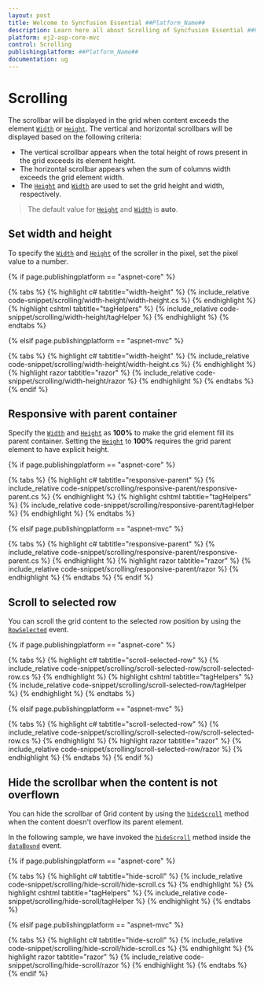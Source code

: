 ```yaml
---
layout: post
title: Welcome to Syncfusion Essential ##Platform_Name##
description: Learn here all about Scrolling of Syncfusion Essential ##Platform_Name## widgets based on HTML5 and jQuery.
platform: ej2-asp-core-mvc
control: Scrolling
publishingplatform: ##Platform_Name##
documentation: ug
---
```



# Scrolling

 The scrollbar will be displayed in the grid when content exceeds the element [`Width`](https://help.syncfusion.com/cr/aspnetcore-js2/Syncfusion.EJ2.Grids.Grid.html#Syncfusion_EJ2_Grids_Grid_Width) or [`Height`](https://help.syncfusion.com/cr/aspnetcore-js2/Syncfusion.EJ2.Grids.Grid.html#Syncfusion_EJ2_Grids_Grid_Height). The vertical and horizontal scrollbars will be displayed based on the following criteria:

* The vertical scrollbar appears when the total height of rows present in the grid exceeds its element height.
* The horizontal scrollbar appears when the sum of columns width exceeds the grid element width.
* The [`Height`](https://help.syncfusion.com/cr/aspnetcore-js2/Syncfusion.EJ2.Grids.Grid.html#Syncfusion_EJ2_Grids_Grid_Height) and [`Width`](https://help.syncfusion.com/cr/aspnetcore-js2/Syncfusion.EJ2.Grids.Grid.html#Syncfusion_EJ2_Grids_Grid_Width) are used to set the grid height and width, respectively.

> The default value for [`Height`](https://help.syncfusion.com/cr/aspnetcore-js2/Syncfusion.EJ2.Grids.Grid.html#Syncfusion_EJ2_Grids_Grid_Height) and [`Width`](https://help.syncfusion.com/cr/aspnetcore-js2/Syncfusion.EJ2.Grids.Grid.html#Syncfusion_EJ2_Grids_Grid_Width) is **auto**.

## Set width and height

To specify the [`Width`](https://help.syncfusion.com/cr/aspnetcore-js2/Syncfusion.EJ2.Grids.Grid.html#Syncfusion_EJ2_Grids_Grid_Width) and [`Height`](https://help.syncfusion.com/cr/aspnetcore-js2/Syncfusion.EJ2.Grids.Grid.html#Syncfusion_EJ2_Grids_Grid_Height) of the scroller in the pixel, set the pixel value to a number.

{% if page.publishingplatform == "aspnet-core" %}

{% tabs %}
{% highlight c# tabtitle="width-height" %}
{% include_relative code-snippet/scrolling/width-height/width-height.cs %}
{% endhighlight %}
{% highlight cshtml tabtitle="tagHelpers" %}
{% include_relative code-snippet/scrolling/width-height/tagHelper %}
{% endhighlight %}
{% endtabs %}

{% elsif page.publishingplatform == "aspnet-mvc" %}

{% tabs %}
{% highlight c# tabtitle="width-height" %}
{% include_relative code-snippet/scrolling/width-height/width-height.cs %}
{% endhighlight %}
{% highlight razor tabtitle="razor" %}
{% include_relative code-snippet/scrolling/width-height/razor %}
{% endhighlight %}
{% endtabs %}
{% endif %}



## Responsive with parent container

Specify the [`Width`](https://help.syncfusion.com/cr/aspnetcore-js2/Syncfusion.EJ2.Grids.Grid.html#Syncfusion_EJ2_Grids_Grid_Width) and [`Height`](https://help.syncfusion.com/cr/aspnetcore-js2/Syncfusion.EJ2.Grids.Grid.html#Syncfusion_EJ2_Grids_Grid_Height) as **100%** to make the grid element fill its parent container.
Setting the [`Height`](https://help.syncfusion.com/cr/aspnetcore-js2/Syncfusion.EJ2.Grids.Grid.html#Syncfusion_EJ2_Grids_Grid_Height) to **100%** requires the grid parent element to have explicit height.

{% if page.publishingplatform == "aspnet-core" %}

{% tabs %}
{% highlight c# tabtitle="responsive-parent" %}
{% include_relative code-snippet/scrolling/responsive-parent/responsive-parent.cs %}
{% endhighlight %}
{% highlight cshtml tabtitle="tagHelpers" %}
{% include_relative code-snippet/scrolling/responsive-parent/tagHelper %}
{% endhighlight %}
{% endtabs %}

{% elsif page.publishingplatform == "aspnet-mvc" %}

{% tabs %}
{% highlight c# tabtitle="responsive-parent" %}
{% include_relative code-snippet/scrolling/responsive-parent/responsive-parent.cs %}
{% endhighlight %}
{% highlight razor tabtitle="razor" %}
{% include_relative code-snippet/scrolling/responsive-parent/razor %}
{% endhighlight %}
{% endtabs %}
{% endif %}



## Scroll to selected row

You can scroll the grid content to the selected row position by using the [`RowSelected`](https://help.syncfusion.com/cr/aspnetcore-js2/Syncfusion.EJ2.Grids.Grid.html#Syncfusion_EJ2_Grids_Grid_RowSelected) event.

{% if page.publishingplatform == "aspnet-core" %}

{% tabs %}
{% highlight c# tabtitle="scroll-selected-row" %}
{% include_relative code-snippet/scrolling/scroll-selected-row/scroll-selected-row.cs %}
{% endhighlight %}
{% highlight cshtml tabtitle="tagHelpers" %}
{% include_relative code-snippet/scrolling/scroll-selected-row/tagHelper %}
{% endhighlight %}
{% endtabs %}

{% elsif page.publishingplatform == "aspnet-mvc" %}

{% tabs %}
{% highlight c# tabtitle="scroll-selected-row" %}
{% include_relative code-snippet/scrolling/scroll-selected-row/scroll-selected-row.cs %}
{% endhighlight %}
{% highlight razor tabtitle="razor" %}
{% include_relative code-snippet/scrolling/scroll-selected-row/razor %}
{% endhighlight %}
{% endtabs %}
{% endif %}



## Hide the scrollbar when the content is not overflown

You can hide the scrollbar of Grid content by using the [`hideScroll`](https://ej2.syncfusion.com/javascript/documentation/api/grid/#hidescroll) method when the content doesn't overflow its parent element.

In the following sample, we have invoked the [`hideScroll`](https://ej2.syncfusion.com/javascript/documentation/api/grid/#hidescroll) method inside the [`dataBound`](https://help.syncfusion.com/cr/aspnetcore-js2/Syncfusion.EJ2.Grids.Grid.html#Syncfusion_EJ2_Grids_Grid_DataBound) event.

{% if page.publishingplatform == "aspnet-core" %}

{% tabs %}
{% highlight c# tabtitle="hide-scroll" %}
{% include_relative code-snippet/scrolling/hide-scroll/hide-scroll.cs %}
{% endhighlight %}
{% highlight cshtml tabtitle="tagHelpers" %}
{% include_relative code-snippet/scrolling/hide-scroll/tagHelper %}
{% endhighlight %}
{% endtabs %}

{% elsif page.publishingplatform == "aspnet-mvc" %}

{% tabs %}
{% highlight c# tabtitle="hide-scroll" %}
{% include_relative code-snippet/scrolling/hide-scroll/hide-scroll.cs %}
{% endhighlight %}
{% highlight razor tabtitle="razor" %}
{% include_relative code-snippet/scrolling/hide-scroll/razor %}
{% endhighlight %}
{% endtabs %}
{% endif %}


